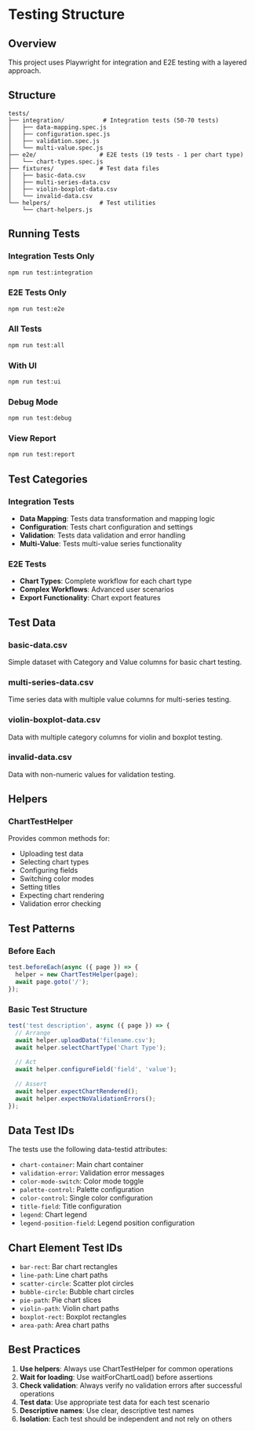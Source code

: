 # Testing Structure

## Overview
This project uses Playwright for integration and E2E testing with a layered approach.

## Structure

```
tests/
├── integration/           # Integration tests (50-70 tests)
│   ├── data-mapping.spec.js
│   ├── configuration.spec.js
│   ├── validation.spec.js
│   └── multi-value.spec.js
├── e2e/                  # E2E tests (19 tests - 1 per chart type)
│   └── chart-types.spec.js
├── fixtures/             # Test data files
│   ├── basic-data.csv
│   ├── multi-series-data.csv
│   ├── violin-boxplot-data.csv
│   └── invalid-data.csv
└── helpers/              # Test utilities
    └── chart-helpers.js
```

## Running Tests

### Integration Tests Only
```bash
npm run test:integration
```

### E2E Tests Only
```bash
npm run test:e2e
```

### All Tests
```bash
npm run test:all
```

### With UI
```bash
npm run test:ui
```

### Debug Mode
```bash
npm run test:debug
```

### View Report
```bash
npm run test:report
```

## Test Categories

### Integration Tests
- **Data Mapping**: Tests data transformation and mapping logic
- **Configuration**: Tests chart configuration and settings
- **Validation**: Tests data validation and error handling
- **Multi-Value**: Tests multi-value series functionality

### E2E Tests
- **Chart Types**: Complete workflow for each chart type
- **Complex Workflows**: Advanced user scenarios
- **Export Functionality**: Chart export features

## Test Data

### basic-data.csv
Simple dataset with Category and Value columns for basic chart testing.

### multi-series-data.csv
Time series data with multiple value columns for multi-series testing.

### violin-boxplot-data.csv
Data with multiple category columns for violin and boxplot testing.

### invalid-data.csv
Data with non-numeric values for validation testing.

## Helpers

### ChartTestHelper
Provides common methods for:
- Uploading test data
- Selecting chart types
- Configuring fields
- Switching color modes
- Setting titles
- Expecting chart rendering
- Validation error checking

## Test Patterns

### Before Each
```javascript
test.beforeEach(async ({ page }) => {
  helper = new ChartTestHelper(page);
  await page.goto('/');
});
```

### Basic Test Structure
```javascript
test('test description', async ({ page }) => {
  // Arrange
  await helper.uploadData('filename.csv');
  await helper.selectChartType('Chart Type');
  
  // Act
  await helper.configureField('field', 'value');
  
  // Assert
  await helper.expectChartRendered();
  await helper.expectNoValidationErrors();
});
```

## Data Test IDs

The tests use the following data-testid attributes:
- `chart-container`: Main chart container
- `validation-error`: Validation error messages
- `color-mode-switch`: Color mode toggle
- `palette-control`: Palette configuration
- `color-control`: Single color configuration
- `title-field`: Title configuration
- `legend`: Chart legend
- `legend-position-field`: Legend position configuration

## Chart Element Test IDs

- `bar-rect`: Bar chart rectangles
- `line-path`: Line chart paths
- `scatter-circle`: Scatter plot circles
- `bubble-circle`: Bubble chart circles
- `pie-path`: Pie chart slices
- `violin-path`: Violin chart paths
- `boxplot-rect`: Boxplot rectangles
- `area-path`: Area chart paths

## Best Practices

1. **Use helpers**: Always use ChartTestHelper for common operations
2. **Wait for loading**: Use waitForChartLoad() before assertions
3. **Check validation**: Always verify no validation errors after successful operations
4. **Test data**: Use appropriate test data for each test scenario
5. **Descriptive names**: Use clear, descriptive test names
6. **Isolation**: Each test should be independent and not rely on others
